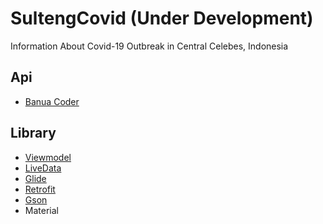 # SultengCovid (Under Development)  
Information About Covid-19 Outbreak in Central Celebes, Indonesia  

## Api  
- [Banua Coder](https://github.com/RyanAidilPratama/PICO_SULTENG_API)  

## Library  
- [Viewmodel](https://developer.android.com/jetpack/androidx/releases/lifecycle)  
- [LiveData](https://developer.android.com/jetpack/androidx/releases/lifecycle)  
- [Glide](https://github.com/bumptech/glide)  
- [Retrofit](https://github.com/square/retrofit)  
- [Gson](https://github.com/google/gson)  
- Material
